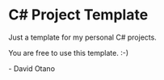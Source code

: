 # C# Project Template

Just a template for my personal C# projects.

You are free to use this template. :-)

\- David Otano